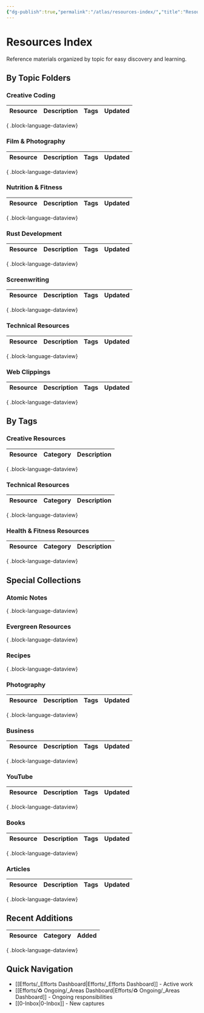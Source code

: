 ```yaml
---
{"dg-publish":true,"permalink":"/atlas/resources-index/","title":"Resources Index","tags":["📍_MOC","🌲_Evergreen","📍_META"],"updated":"2025-10-24T13:40:07.783-07:00"}
---
```



# Resources Index

Reference materials organized by topic for easy discovery and learning.

## By Topic Folders

### Creative Coding

| Resource | Description | Tags | Updated |
| -------- | ----------- | ---- | ------- |

{ .block-language-dataview}

### Film & Photography

| Resource | Description | Tags | Updated |
| -------- | ----------- | ---- | ------- |

{ .block-language-dataview}

### Nutrition & Fitness

| Resource | Description | Tags | Updated |
| -------- | ----------- | ---- | ------- |

{ .block-language-dataview}

### Rust Development

| Resource | Description | Tags | Updated |
| -------- | ----------- | ---- | ------- |

{ .block-language-dataview}

### Screenwriting

| Resource | Description | Tags | Updated |
| -------- | ----------- | ---- | ------- |

{ .block-language-dataview}

### Technical Resources

| Resource | Description | Tags | Updated |
| -------- | ----------- | ---- | ------- |

{ .block-language-dataview}

### Web Clippings

| Resource | Description | Tags | Updated |
| -------- | ----------- | ---- | ------- |

{ .block-language-dataview}

## By Tags

### Creative Resources

| Resource | Category | Description |
| -------- | -------- | ----------- |

{ .block-language-dataview}

### Technical Resources

| Resource | Category | Description |
| -------- | -------- | ----------- |

{ .block-language-dataview}

### Health & Fitness Resources

| Resource | Category | Description |
| -------- | -------- | ----------- |

{ .block-language-dataview}

## Special Collections

### Atomic Notes


{ .block-language-dataview}

### Evergreen Resources


{ .block-language-dataview}

### Recipes


{ .block-language-dataview}

### Photography

| Resource | Description | Tags | Updated |
| -------- | ----------- | ---- | ------- |

{ .block-language-dataview}

### Business

| Resource | Description | Tags | Updated |
| -------- | ----------- | ---- | ------- |

{ .block-language-dataview}

### YouTube

| Resource | Description | Tags | Updated |
| -------- | ----------- | ---- | ------- |

{ .block-language-dataview}

### Books

| Resource | Description | Tags | Updated |
| -------- | ----------- | ---- | ------- |

{ .block-language-dataview}

### Articles

| Resource | Description | Tags | Updated |
| -------- | ----------- | ---- | ------- |

{ .block-language-dataview}

## Recent Additions

| Resource | Category | Added |
| -------- | -------- | ----- |

{ .block-language-dataview}

## Quick Navigation
- [[Efforts/_Efforts Dashboard\|Efforts/_Efforts Dashboard]] - Active work
- [[Efforts/♻️ Ongoing/_Areas Dashboard\|Efforts/♻️ Ongoing/_Areas Dashboard]] - Ongoing responsibilities
- [[0-Inbox\|0-Inbox]] - New captures
